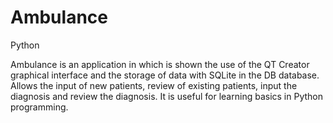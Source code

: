# Ambulance
Python

Ambulance is an application in which is shown the use of the QT Creator graphical interface and the storage of data with SQLite in the DB database. Allows the input of new patients, review of existing patients, input the diagnosis and review the diagnosis.
It is useful for learning basics in Python programming.
